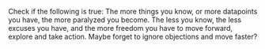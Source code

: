 Check if the following is true:
The more things you know, or more datapoints you have, the more paralyzed you become. The less you know, the less excuses you have, and the more freedom you have to move forward, explore and take action. Maybe forget to ignore objections and move faster?